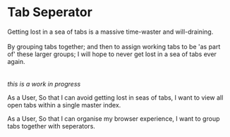 # Tab Seperator

Getting lost in a sea of tabs is a massive time-waster and will-draining.</br>  
By grouping tabs together; and then to assign working tabs to be 'as part of' these larger groups; I will hope to never get lost in a sea of tabs ever again.</br></br>  
*this is a work in progress*

As a User,
So that I can avoid getting lost in seas of tabs,
I want to view all open tabs within a single master index.

As a User,
So that I can organise my browser experience,
I want to group tabs together with seperators. 